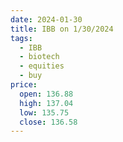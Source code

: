 ```yaml
---
date: 2024-01-30
title: IBB on 1/30/2024
tags: 
  - IBB
  - biotech
  - equities
  - buy
price:
  open: 136.88
  high: 137.04
  low: 135.75
  close: 136.58
---
```

<div class="post">
<snapshot-grid 
    :reports="['2024/01/29/CTA/IBB', '2024/01/30/CTA/IBB', '2024/01/30/MTP/IBB']"
    chart="2024/01/30/Chart/IBB"
/>
<p>

</p>
<p>

</p>
</div>